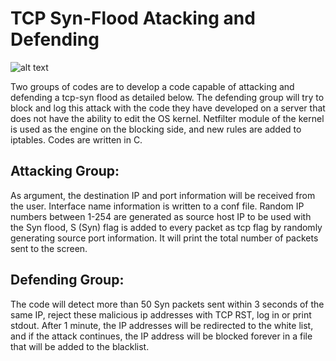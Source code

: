 # TCP Syn-Flood Atacking and Defending


![alt text](https://github.com/boranyldrm/Kangal/blob/master/logo.png?raw=true)

Two groups of codes are to develop a code capable of attacking and defending a tcp-syn flood as detailed below. The defending group will try to block and log this attack with the code they have developed on a server that does not have the ability to edit the OS kernel. Netfilter module of the kernel is used as the engine on the blocking side, and new rules are added to iptables. Codes are written in C. 


Attacking Group:
----------------

As argument, the destination IP and port information will be received from the user. Interface name information is written to a conf file.
Random IP numbers between 1-254 are generated as source host IP to be used with the Syn flood, S (Syn) flag is added to every packet as tcp flag by randomly generating source port information. It will print the total number of packets sent to the screen.

Defending Group:
----------------

The code will detect more than 50 Syn packets sent within 3 seconds of the same IP, reject these malicious ip addresses with TCP RST, log in or print stdout. After 1 minute, the IP addresses will be redirected to the white list, and if the attack continues, the IP address will be blocked forever in a file that will be added to the blacklist.
